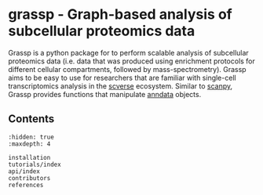 # grassp - Graph-based analysis of subcellular proteomics data

Grassp is a python package for to perform scalable analysis of subcellular proteomics data (i.e. data that was produced using enrichment protocols for different cellular compartments, followed by mass-spectrometry). Grassp aims to be easy to use for researchers that are familiar with single-cell transcriptomics analysis in the [scverse](https://scverse.org/) ecosystem. Similar to [scanpy](https://scanpy.readthedocs.io/en/stable/), Grassp provides functions that manipulate [anndata](https://anndata.readthedocs.io/en/stable/) objects.

## Contents
```{toctree}
:hidden: true
:maxdepth: 4

installation
tutorials/index
api/index
contributors
references
```